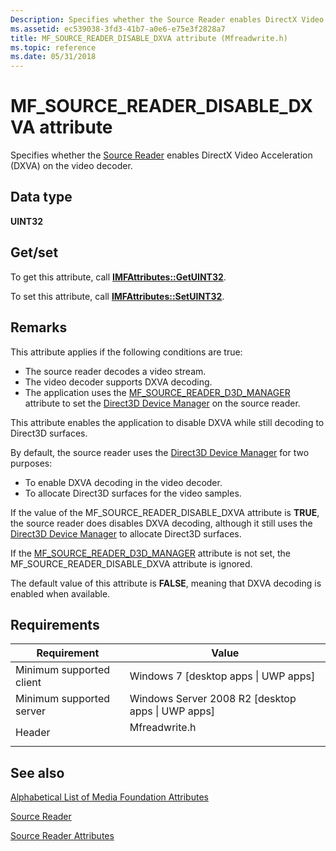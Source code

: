 ```yaml
---
Description: Specifies whether the Source Reader enables DirectX Video Acceleration (DXVA) on the video decoder.
ms.assetid: ec539038-3fd3-41b7-a0e6-e75e3f2828a7
title: MF_SOURCE_READER_DISABLE_DXVA attribute (Mfreadwrite.h)
ms.topic: reference
ms.date: 05/31/2018
---
```


# MF\_SOURCE\_READER\_DISABLE\_DXVA attribute

Specifies whether the [Source Reader](source-reader.md) enables DirectX Video Acceleration (DXVA) on the video decoder.

## Data type

**UINT32**

## Get/set

To get this attribute, call [**IMFAttributes::GetUINT32**](/windows/desktop/api/mfobjects/nf-mfobjects-imfattributes-getuint32).

To set this attribute, call [**IMFAttributes::SetUINT32**](/windows/desktop/api/mfobjects/nf-mfobjects-imfattributes-setuint32).

## Remarks

This attribute applies if the following conditions are true:

-   The source reader decodes a video stream.
-   The video decoder supports DXVA decoding.
-   The application uses the [MF\_SOURCE\_READER\_D3D\_MANAGER](mf-source-reader-d3d-manager.md) attribute to set the [Direct3D Device Manager](direct3d-device-manager.md) on the source reader.

This attribute enables the application to disable DXVA while still decoding to Direct3D surfaces.

By default, the source reader uses the [Direct3D Device Manager](direct3d-device-manager.md) for two purposes:

-   To enable DXVA decoding in the video decoder.
-   To allocate Direct3D surfaces for the video samples.

If the value of the MF\_SOURCE\_READER\_DISABLE\_DXVA attribute is **TRUE**, the source reader does disables DXVA decoding, although it still uses the [Direct3D Device Manager](direct3d-device-manager.md) to allocate Direct3D surfaces.

If the [MF\_SOURCE\_READER\_D3D\_MANAGER](mf-source-reader-d3d-manager.md) attribute is not set, the MF\_SOURCE\_READER\_DISABLE\_DXVA attribute is ignored.

The default value of this attribute is **FALSE**, meaning that DXVA decoding is enabled when available.

## Requirements



| Requirement | Value |
|-------------------------------------|------------------------------------------------------------------------------------------|
| Minimum supported client<br/> | Windows 7 \[desktop apps \| UWP apps\]<br/>                                        |
| Minimum supported server<br/> | Windows Server 2008 R2 \[desktop apps \| UWP apps\]<br/>                           |
| Header<br/>                   | <dl> <dt>Mfreadwrite.h</dt> </dl> |



## See also

<dl> <dt>

[Alphabetical List of Media Foundation Attributes](alphabetical-list-of-media-foundation-attributes.md)
</dt> <dt>

[Source Reader](source-reader.md)
</dt> <dt>

[Source Reader Attributes](source-reader-attributes.md)
</dt> </dl>

 

 




